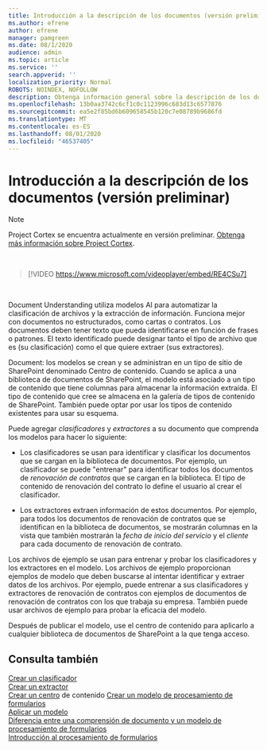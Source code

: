 ```yaml
---
title: Introducción a la descripción de los documentos (versión preliminar)
ms.author: efrene
author: efrene
manager: pamgreen
ms.date: 08/1/2020
audience: admin
ms.topic: article
ms.service: ''
search.appverid: ''
localization_priority: Normal
ROBOTS: NOINDEX, NOFOLLOW
description: Obtenga información general sobre la descripción de los documentos en Project Cortex.
ms.openlocfilehash: 13b0aa3742c6cf1c0c1123996c683d13c6577876
ms.sourcegitcommit: ea5e2f85bd6b609658545b120c7e08789b9686fd
ms.translationtype: MT
ms.contentlocale: es-ES
ms.lasthandoff: 08/01/2020
ms.locfileid: "46537405"
---
```

# <a name="document-understanding-overview-preview"></a>Introducción a la descripción de los documentos (versión preliminar)
> [!Note] 
> Project Cortex se encuentra actualmente en versión preliminar. [Obtenga más información sobre Project Cortex](https://aka.ms/projectcortex).

</br>

> [!VIDEO https://www.microsoft.com/videoplayer/embed/RE4CSu7] 

</br>

Document Understanding utiliza modelos AI para automatizar la clasificación de archivos y la extracción de información. Funciona mejor con documentos no estructurados, como cartas o contratos. Los documentos deben tener texto que pueda identificarse en función de frases o patrones. El texto identificado puede designar tanto el tipo de archivo que es (su clasificación) como el que quiere extraer (sus extractores).

Document: los modelos se crean y se administran en un tipo de sitio de SharePoint denominado Centro de contenido. Cuando se aplica a una biblioteca de documentos de SharePoint, el modelo está asociado a un tipo de contenido que tiene columnas para almacenar la información extraída. El tipo de contenido que cree se almacena en la galería de tipos de contenido de SharePoint. También puede optar por usar los tipos de contenido existentes para usar su esquema.

Puede agregar *clasificadores* y *extractores* a su documento que comprenda los modelos para hacer lo siguiente: 

- Los clasificadores se usan para identificar y clasificar los documentos que se cargan en la biblioteca de documentos. Por ejemplo, un clasificador se puede "entrenar" para identificar todos los documentos de *renovación de contratos* que se cargan en la biblioteca. El tipo de contenido de renovación del contrato lo define el usuario al crear el clasificador.

- Los extractores extraen información de estos documentos. Por ejemplo, para todos los documentos de renovación de contratos que se identifican en la biblioteca de documentos, se mostrarán columnas en la vista que también mostrarán la *fecha de inicio del servicio* y el *cliente* para cada documento de renovación de contrato. 

Los archivos de ejemplo se usan para entrenar y probar los clasificadores y los extractores en el modelo. Los archivos de ejemplo proporcionan ejemplos de modelo que deben buscarse al intentar identificar y extraer datos de los archivos. Por ejemplo, puede entrenar a sus clasificadores y extractores de renovación de contratos con ejemplos de documentos de renovación de contratos con los que trabaja su empresa. También puede usar archivos de ejemplo para probar la eficacia del modelo.

Después de publicar el modelo, use el centro de contenido para aplicarlo a cualquier biblioteca de documentos de SharePoint a la que tenga acceso.  


## <a name="see-also"></a>Consulta también
[Crear un clasificador](create-a-classifier.md)</br>
[Crear un extractor](create-an-extractor.md)</br>
[Crear un centro](create-a-content-center.md) 
 de contenido [Crear un modelo de procesamiento de formularios](create-a-form-processing-model.md)</br>
[Aplicar un modelo](apply-a-model.md)   
[Diferencia entre una comprensión de documento y un modelo de procesamiento de formularios](difference-between-document-understanding-and-form-processing-model.md)  
[Introducción al procesamiento de formularios](form-processing-overview.md)




